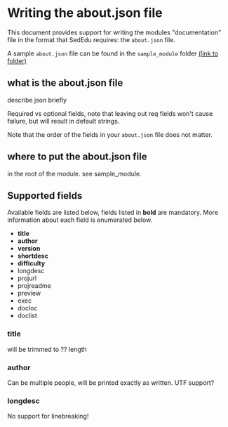 # Writing the about.json file

This document provides support for writing the modules "documentation" file in the format that SedEdu requires: the `about.json` file.

A sample `about.json` file can be found in the `sample_module` folder [(link to folder)](https://github.com/amoodie/sededu/docs/sample_module)

## what is the about.json file
 describe json briefly

 Required vs optional fields, note that leaving out req fields won't cause failure, but will result in default strings.

 Note that the order of the fields in your `about.json` file does not matter. 


## where to put the about.json file
in the root of the module. see sample_module.

## Supported fields

Available fields are listed below, fields listed in __bold__ are mandatory. More information about each field is enumerated below. 

* __title__
* __author__
* __version__
* __shortdesc__
* __difficulty__
* longdesc
* projurl
* projreadme
* preview
* exec
* docloc
* doclist

### title
will be trimmed to ?? length

### author
Can be multiple people, will be printed exactly as written. UTF support?

### longdesc
No support for linebreaking!
